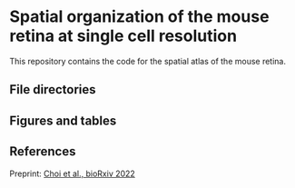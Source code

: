 # Spatial organization of the mouse retina at single cell resolution

This repository contains the code for the spatial atlas of the mouse retina.

## File directories

## Figures and tables

## References

Preprint: [Choi et al., bioRxiv 2022](https://doi.org/10.1101/2022.12.04.518972)

